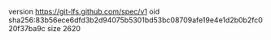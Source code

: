 version https://git-lfs.github.com/spec/v1
oid sha256:83b56ece6dfd3b2d94075b5301bd53bc08709afe19e4e1d2b0b2fc020f37ba9c
size 2620
